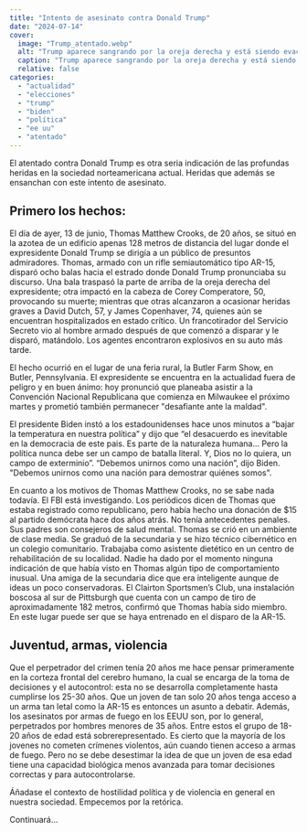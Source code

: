 ```yaml
---
title: "Intento de asesinato contra Donald Trump"
date: "2024-07-14"
cover:
  image: "Trump_atentado.webp" 
  alt: "Trump aparece sangrando por la oreja derecha y está siendo evacuado por un equipo de seguridad."
  caption: "Trump aparece sangrando por la oreja derecha y está siendo evacuado por un equipo de seguridad."
  relative: false
categories: 
  - "actualidad"
  - "elecciones"
  - "trump"
  - "biden"
  - "política"
  - "ee uu"
  - "atentado"
---
```


El atentado contra Donald Trump es otra seria indicación de las profundas heridas en la sociedad norteamericana actual. Heridas que además se ensanchan con este intento de asesinato.

## Primero los hechos:

El día de ayer, 13 de junio, Thomas Matthew Crooks, de 20 años, se situó en la azotea de un edificio apenas 128 metros de distancia del lugar donde el expresidente Donald Trump se dirigía a un público de presuntos admiradores. Thomas, armado con un rifle semiautomático tipo AR-15, disparó ocho balas hacia el estrado donde Donald Trump pronunciaba su discurso. Una bala traspasó la parte de arriba de la oreja derecha del expresidente; otra impactó en la cabeza de Corey Comperatore, 50, provocando su muerte; mientras que otras alcanzaron a ocasionar heridas graves a David Dutch, 57, y James Copenhaver, 74, quienes aún se encuentran hospitalizados en estado crítico. Un francotirador del Servicio Secreto vio al hombre armado después de que comenzó a disparar y le disparó, matándolo. Los agentes encontraron explosivos en su auto más tarde.

El hecho ocurrió en el lugar de una feria rural, la Butler Farm Show, en Butler, Pennsylvania. El expresidente se encuentra en la actualidad fuera de peligro y en buen ánimo: hoy pronunció  que planeaba asistir a la Convención Nacional Republicana que comienza en Milwaukee el próximo martes y prometió también permanecer "desafiante ante la maldad".

El presidente Biden instó a los estadounidenses hace unos minutos a “bajar la temperatura en nuestra política” y dijo que “el desacuerdo es inevitable en la democracia de este pais. Es parte de la naturaleza humana... Pero la política nunca debe ser un campo de batalla literal. Y, Dios no lo quiera, un campo de exterminio”. “Debemos unirnos como una nación”, dijo Biden. "Debemos unirnos como una nación para demostrar quiénes somos".

En cuanto a los motivos de Thomas Matthew Crooks, no se sabe nada todavía. El FBI está investigando. Los periódicos dicen de Thomas que estaba registrado como republicano, pero había hecho una donación de $15 al partido demócrata hace dos años atrás. No tenía antecedentes penales. Sus padres son consejeros de salud mental. Thomas se crió en un ambiente de clase media. Se graduó de la secundaria y se hizo técnico cibernético en un colegio comunitario. Trabajaba como asistente dietético en un centro de rehabilitación de su localidad. Nadie ha dado por el momento ninguna indicación de que había visto en Thomas algún tipo de comportamiento inusual. Una amiga de la secundaria dice que era inteligente aunque de ideas un poco conservadoras. El Clairton Sportsmen’s Club, una instalación boscosa al sur de Pittsburgh que cuenta con un campo de tiro de aproximadamente 182 metros, confirmó que Thomas había sido miembro. En este lugar puede ser que se haya entrenado en el disparo de la AR-15.

## Juventud, armas, violencia

Que el perpetrador del crimen tenía 20 años me hace pensar primeramente en la corteza frontal del cerebro humano, la cual se encarga de la toma de decisiones y el autocontrol: esta no se desarrolla completamente hasta cumplirse los 25-30 años. Que un joven de tan solo 20 años tenga acceso a un arma tan letal como la AR-15 es entonces un asunto a debatir. Además, los asesinatos por armas de fuego en los EEUU son, por lo general, perpetrados por hombres menores de 35 años. Entre estos el grupo de 18-20 años de edad está sobrerepresentado. Es cierto que la mayoría de los jovenes no cometen crímenes violentos, aún cuando tienen acceso a armas de fuego. Pero no se debe desestimar la idea de que un joven de esa edad tiene una capacidad biológica menos avanzada para tomar decisiones correctas y para autocontrolarse. 

Áñadase el contexto de hostilidad política y de violencia en general en nuestra sociedad. Empecemos por la retórica.

Continuará…
